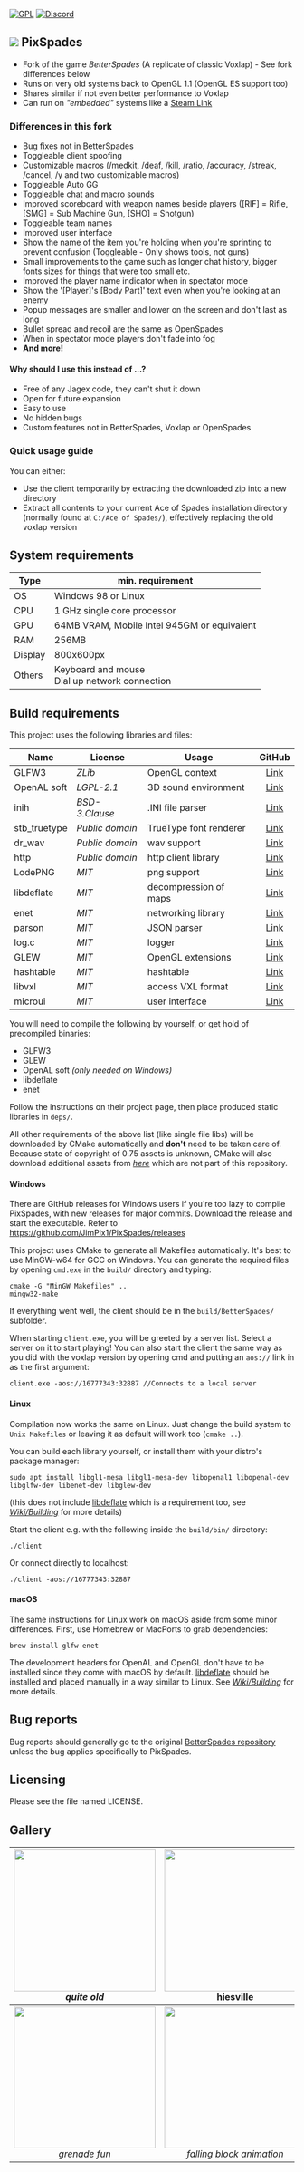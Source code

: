 [![GPL](https://img.shields.io/badge/license-GPL--3.0-red.svg)](https://github.com/xtreme8000/BetterSpades/blob/standalone/LICENSE)
[![Discord](https://img.shields.io/badge/discord-join-ff00ff.svg)](https://discord.gg/tZuPt568Dp)

## ![](docs/icon_small.png) PixSpades

* Fork of the game *BetterSpades* (A replicate of classic Voxlap) - See fork differences below
* Runs on very old systems back to OpenGL 1.1 (OpenGL ES support too)
* Shares similar if not even better performance to Voxlap
* Can run on *"embedded"* systems like a [Steam Link](https://store.steampowered.com/app/353380/Steam_Link/)

### Differences in this fork
* Bug fixes not in BetterSpades
* Toggleable client spoofing
* Customizable macros (/medkit, /deaf, /kill, /ratio, /accuracy, /streak, /cancel, /y and two customizable macros)
* Toggleable Auto GG
* Toggleable chat and macro sounds
* Improved scoreboard with weapon names beside players ([RIF] = Rifle, [SMG] = Sub Machine Gun, [SHO] = Shotgun)
* Toggleable team names
* Improved user interface
* Show the name of the item you're holding when you're sprinting to prevent confusion (Toggleable - Only shows tools, not guns)
* Small improvements to the game such as longer chat history, bigger fonts sizes for things that were too small etc.
* Improved the player name indicator when in spectator mode
* Show the '[Player]'s [Body Part]' text even when you're looking at an enemy
* Popup messages are smaller and lower on the screen and don't last as long
* Bullet spread and recoil are the same as OpenSpades
* When in spectator mode players don't fade into fog
* **And more!**

#### Why should I use this instead of ...?

* Free of any Jagex code, they can't shut it down
* Open for future expansion
* Easy to use
* No hidden bugs
* Custom features not in BetterSpades, Voxlap or OpenSpades

### Quick usage guide

You can either:
* Use the client temporarily by extracting the downloaded zip into a new directory
* Extract all contents to your current Ace of Spades installation directory (normally found at `C:/Ace of Spades/`), effectively replacing the old voxlap version

## System requirements

| Type    | min. requirement                                     |
| ------- | ---------------------------------------------------- |
| OS      | Windows 98 or Linux                                  |
| CPU     | 1 GHz single core processor                          |
| GPU     | 64MB VRAM, Mobile Intel 945GM or equivalent          |
| RAM     | 256MB                                                |
| Display | 800x600px                                            |
| Others  | Keyboard and mouse<br />Dial up network connection   |


## Build requirements

This project uses the following libraries and files:

| Name         | License         | Usage                  | GitHub                                             |
| ------------ | --------------- | ---------------------- | :------------------------------------------------: |
| GLFW3        | *ZLib*          | OpenGL context         | [Link](https://github.com/glfw/glfw)               |
| OpenAL soft  | *LGPL-2.1*      | 3D sound environment   | [Link](https://github.com/kcat/openal-soft)        |
| inih         | *BSD-3.Clause*  | .INI file parser       | [Link](https://github.com/benhoyt/inih)            |
| stb_truetype | *Public domain* | TrueType font renderer | [Link](https://github.com/nothings/stb)            |
| dr_wav       | *Public domain* | wav support            | [Link](https://github.com/mackron/dr_libs/)        |
| http         | *Public domain* | http client library    | [Link](https://github.com/mattiasgustavsson/libs)  |
| LodePNG      | *MIT*           | png support            | [Link](https://github.com/lvandeve/lodepng)        |
| libdeflate   | *MIT*           | decompression of maps  | [Link](https://github.com/ebiggers/libdeflate)     |
| enet         | *MIT*           | networking library     | [Link](https://github.com/lsalzman/enet)           |
| parson       | *MIT*           | JSON parser            | [Link](https://github.com/kgabis/parson)           |
| log.c        | *MIT*           | logger                 | [Link](https://github.com/xtreme8000/log.c)        |
| GLEW         | *MIT*           | OpenGL extensions      | [Link](https://github.com/nigels-com/glew)         |
| hashtable    | *MIT*           | hashtable              | [Link](https://github.com/goldsborough/hashtable/) |
| libvxl       | *MIT*           | access VXL format      | [Link](https://github.com/xtreme8000/libvxl/)      |
| microui      | *MIT*           | user interface         | [Link](https://github.com/rxi/microui)             |

You will need to compile the following by yourself, or get hold of precompiled binaries:

* GLFW3
* GLEW
* OpenAL soft *(only needed on Windows)*
* libdeflate
* enet

Follow the instructions on their project page, then place produced static libraries in `deps/`.

All other requirements of the above list (like single file libs) will be downloaded by CMake automatically and **don't** need to be taken care of. Because state of copyright of 0.75 assets is unknown, CMake will also download additional assets from [*here*](http://aos.party/bsresources.zip) which are not part of this repository.

#### Windows

There are GitHub releases for Windows users if you're too lazy to compile PixSpades, with new releases for major commits. Download the release and start the executable. Refer to https://github.com/JimPix1/PixSpades/releases

This project uses CMake to generate all Makefiles automatically. It's best to use MinGW-w64 for GCC on Windows. You can generate the required files by opening `cmd.exe` in the `build/` directory and typing:
```
cmake -G "MinGW Makefiles" ..
mingw32-make
```

If everything went well, the client should be in the `build/BetterSpades/` subfolder.

When starting `client.exe`, you will be greeted by a server list. Select a server on it to start playing!
You can also start the client the same way as you did with the voxlap version by opening cmd and putting an `aos://` link in as the first argument:

```
client.exe -aos://16777343:32887 //Connects to a local server
```

#### Linux

Compilation now works the same on Linux. Just change the build system to `Unix Makefiles` or leaving it as default will work too (`cmake ..`).

You can build each library yourself, or install them with your distro's package manager:
```
sudo apt install libgl1-mesa libgl1-mesa-dev libopenal1 libopenal-dev libglfw-dev libenet-dev libglew-dev
```
(this does not include [libdeflate](https://github.com/ebiggers/libdeflate) which is a requirement too, see [_Wiki/Building_](https://github.com/xtreme8000/BetterSpades/wiki/Building) for more details)

Start the client e.g. with the following inside the `build/bin/` directory:
```
./client
```
Or connect directly to localhost:
```
./client -aos://16777343:32887
```


#### macOS

The same instructions for Linux work on macOS aside from some minor differences. First, use Homebrew or MacPorts to grab dependencies:
```
brew install glfw enet
```
The development headers for OpenAL and OpenGL don't have to be installed since they come with macOS by default. [libdeflate](https://github.com/ebiggers/libdeflate) should be installed and placed manually in a way similar to Linux. See [_Wiki/Building_](https://github.com/xtreme8000/BetterSpades/wiki/Building) for more details.

## Bug reports
Bug reports should generally go to the original [BetterSpades repository](https://github.com/xtreme8000/BetterSpades/issues) unless the bug applies specifically to PixSpades.

## Licensing
Please see the file named LICENSE.

## Gallery

| <img src="/docs/pic01.png" width="250px"><br />*quite old*   | <img src="/docs/pic02.png" width="250px"><br />hiesville                 | <img src="/docs/pic03.png" width="250px">                             |
| :-:                                                          | :-:                                                                      | :-:                                                                   |
| <img src="/docs/pic04.png" width="250px"><br />*grenade fun* | <img src="/docs/pic05.png" width="250px"><br />*falling block animation* | <img src="/docs/pic06.png" width="250px"><br />*sniping on normandie* |
